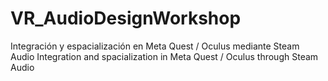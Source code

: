 # VR_AudioDesignWorkshop
Integración y espacialización en Meta Quest / Oculus mediante Steam Audio
Integration and spacialization in Meta Quest / Oculus through Steam Audio

